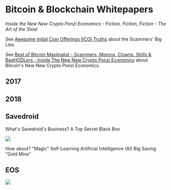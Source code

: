 

# Bitcoin & Blockchain Whitepapers 

_Inside the New New Crypto Ponzi Economics - Fiction, Fiction, Fiction - The Art of the Steal_


See [Awesome Initial Coin Offerings (ICO) Truths](https://github.com/openblockchains/awesome-ico-truths) 
about the Scammers' Big Lies.

See [Best of Bitcoin Maximalist - Scammers, Morons, Clowns, Shills & BagHODLers - Inside The New New Crypto Ponzi Economics](https://bitsblocks.github.io/bitcoin-maximalist) about
Bitcoin's New New Crypto Ponzi Economics.



## 2017


## 2018




## Savedroid

What's Savedroid's Business? A Top Secret Black Box

![](i/trolly-ponzi.png)

How about? "Magic" Self-Learning Artificial Intelligence (AI) Big Saving "Gold Mine"



## EOS

![](i/trolly-eos.png)


